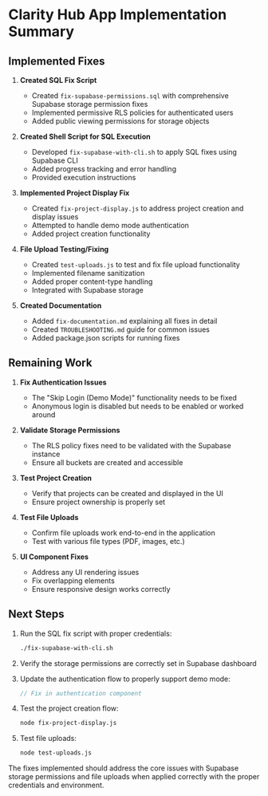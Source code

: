 # Clarity Hub App Implementation Summary

## Implemented Fixes

1. **Created SQL Fix Script**
   - Created `fix-supabase-permissions.sql` with comprehensive Supabase storage permission fixes
   - Implemented permissive RLS policies for authenticated users
   - Added public viewing permissions for storage objects

2. **Created Shell Script for SQL Execution**
   - Developed `fix-supabase-with-cli.sh` to apply SQL fixes using Supabase CLI
   - Added progress tracking and error handling
   - Provided execution instructions

3. **Implemented Project Display Fix**
   - Created `fix-project-display.js` to address project creation and display issues
   - Attempted to handle demo mode authentication
   - Added project creation functionality

4. **File Upload Testing/Fixing**
   - Created `test-uploads.js` to test and fix file upload functionality
   - Implemented filename sanitization
   - Added proper content-type handling
   - Integrated with Supabase storage

5. **Created Documentation**
   - Added `fix-documentation.md` explaining all fixes in detail
   - Created `TROUBLESHOOTING.md` guide for common issues
   - Added package.json scripts for running fixes

## Remaining Work

1. **Fix Authentication Issues**
   - The "Skip Login (Demo Mode)" functionality needs to be fixed
   - Anonymous login is disabled but needs to be enabled or worked around

2. **Validate Storage Permissions**
   - The RLS policy fixes need to be validated with the Supabase instance
   - Ensure all buckets are created and accessible

3. **Test Project Creation**
   - Verify that projects can be created and displayed in the UI
   - Ensure project ownership is properly set

4. **Test File Uploads**
   - Confirm file uploads work end-to-end in the application
   - Test with various file types (PDF, images, etc.)

5. **UI Component Fixes**
   - Address any UI rendering issues
   - Fix overlapping elements
   - Ensure responsive design works correctly

## Next Steps

1. Run the SQL fix script with proper credentials:
   ```bash
   ./fix-supabase-with-cli.sh
   ```

2. Verify the storage permissions are correctly set in Supabase dashboard

3. Update the authentication flow to properly support demo mode:
   ```javascript
   // Fix in authentication component
   ```

4. Test the project creation flow:
   ```bash
   node fix-project-display.js
   ```

5. Test file uploads:
   ```bash
   node test-uploads.js
   ```

The fixes implemented should address the core issues with Supabase storage permissions and file uploads when applied correctly with the proper credentials and environment. 